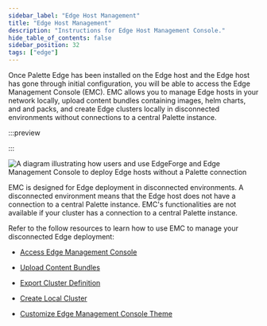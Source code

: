 ```yaml
---
sidebar_label: "Edge Host Management"
title: "Edge Host Management"
description: "Instructions for Edge Host Management Console."
hide_table_of_contents: false
sidebar_position: 32
tags: ["edge"]
---
```


Once Palette Edge has been installed on the Edge host and the Edge host has gone through initial configuration, you will
be able to access the Edge Management Console (EMC). EMC allows you to manage Edge hosts in your network locally, upload
content bundles containing images, helm charts, and and packs, and create Edge clusters locally in disconnected
environments without connections to a central Palette instance.

:::preview

:::

![A diagram illustrating how users and use EdgeForge and Edge Management Console to deploy Edge hosts without a Palette connection](/clusters_edge_emc_workflow.png)

EMC is designed for Edge deployment in disconnected environments. A disconnected environment means that the Edge host
does not have a connection to a central Palette instance. EMC's functionalities are not available if your cluster has a
connection to a central Palette instance.

Refer to the follow resources to learn how to use EMC to manage your disconnected Edge deployment:

- [Access Edge Management Console](./access-console.md)

- [Upload Content Bundles](./upload-content-bundle.md)

- [Export Cluster Definition](./export-cluster-definition.md)

- [Create Local Cluster](./create-cluster.md)

- [Customize Edge Management Console Theme](./theming.md)
